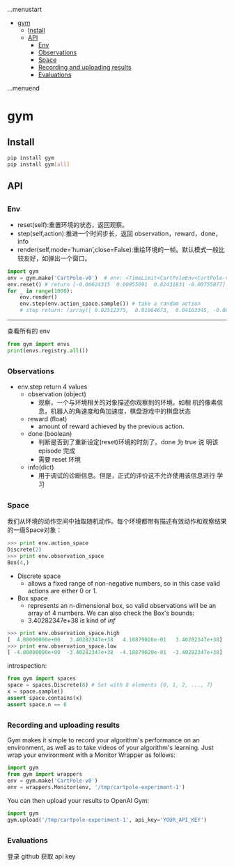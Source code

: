 ...menustart

- [gym](#e4d81f13f96fb9bc905f4ad89615032b)
    - [Install](#349838fb1d851d3e2014b9fe39203275)
    - [API](#db974238714ca8de634a7ce1d083a14f)
        - [Env](#aa9f9a8454a370443372f6259447844e)
        - [Observations](#263df4303fc8e2f27499caefad0c6f25)
        - [Space](#d511f8439ecde36647437fbba67a4394)
        - [Recording and uploading results](#580d8bcd9865196d4daf2e7514174d27)
        - [Evaluations](#d1ec602319f9da672ff7e6e84f8ec53d)

...menuend


<h2 id="e4d81f13f96fb9bc905f4ad89615032b"></h2>


# gym

<h2 id="349838fb1d851d3e2014b9fe39203275"></h2>


## Install 

```bash
pip install gym
pip install gym[all]
```

<h2 id="db974238714ca8de634a7ce1d083a14f"></h2>


## API

<h2 id="aa9f9a8454a370443372f6259447844e"></h2>


### Env

 - reset(self):重置环境的状态，返回观察。
 - step(self,action):推进一个时间步长，返回 observation，reward，done，info
 - render(self,mode=’human’,close=False):重绘环境的一帧。默认模式一般比 较友好，如弹出一个窗口。


```python
import gym
env = gym.make('CartPole-v0')  # env: <TimeLimit<CartPoleEnv<CartPole-v0>>>
env.reset() # return [-0.00624315  0.00955091  0.02431831 -0.00755877]
for _ in range(1000):
    env.render()
    env.step(env.action_space.sample()) # take a random action
    # step return: (array([ 0.02512375,  0.01964673,  0.04163345, -0.00201724]), 1.0, False, {})
```

--- 

查看所有的 env

```python
from gym import envs
print(envs.registry.all())
```




<h2 id="263df4303fc8e2f27499caefad0c6f25"></h2>


###  Observations
    
 - env.step return 4 values
    - observation (object) 
        - 观察，一个与环境相关的对象描述你观察到的环境。如相 机的像素信息，机器人的角速度和角加速度，棋盘游戏中的棋盘状态
    - reward (float)
        - amount of reward achieved by the previous action.
    - done (boolean)
        - 判断是否到了重新设定(reset)环境的时刻了。done 为 true 说 明该 episode 完成
        - 需要 reset 环境
    - info(dict)
        - 用于调试的诊断信息。但是，正式的评价这不允许使用该信息进行 学习

<h2 id="d511f8439ecde36647437fbba67a4394"></h2>


### Space

我们从环境的动作空间中抽取随机动作。每个环境都带有描述有效动作和观察结果的一级Space对象：

```python
>>> print env.action_space
Discrete(2)
>>> print env.observation_space
Box(4,)
```

 - Discrete space
    - allows a fixed range of non-negative numbers, so in this case valid actions are either 0 or 1.
 - Box space
    - represents an n-dimensional box, so valid observations will be an array of 4 numbers. We can also check the Box's bounds:
    - 3.40282347e+38 is kind of *inf*

```python
>>> print env.observation_space.high
[  4.80000000e+00   3.40282347e+38   4.18879020e-01   3.40282347e+38]
>>> print env.observation_space.low
[ -4.80000000e+00  -3.40282347e+38  -4.18879020e-01  -3.40282347e+38]
```

introspection:

```python
from gym import spaces
space = spaces.Discrete(8) # Set with 8 elements {0, 1, 2, ..., 7}
x = space.sample()
assert space.contains(x)
assert space.n == 8
```

<h2 id="580d8bcd9865196d4daf2e7514174d27"></h2>


### Recording and uploading results

Gym makes it simple to record your algorithm's performance on an environment, as well as to take videos of your algorithm's learning.  Just wrap your environment with a Monitor Wrapper as follows:

```python
import gym
from gym import wrappers
env = gym.make('CartPole-v0')
env = wrappers.Monitor(env, '/tmp/cartpole-experiment-1')
```


You can then upload your results to OpenAI Gym:

```python
import gym
gym.upload('/tmp/cartpole-experiment-1', api_key='YOUR_API_KEY')
```

<h2 id="d1ec602319f9da672ff7e6e84f8ec53d"></h2>


### Evaluations

登录 github 获取 api key



